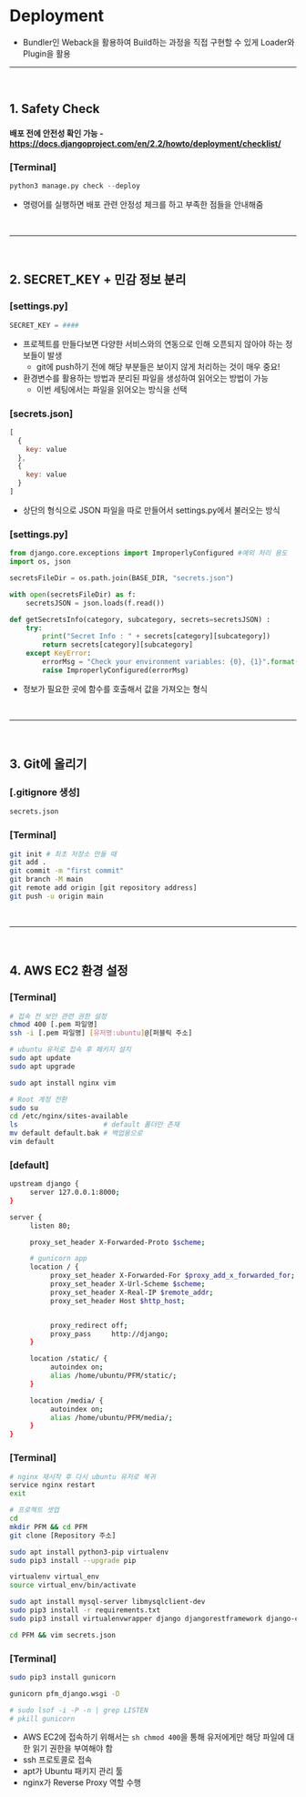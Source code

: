 # Deployment 
>  

* Bundler인 Weback을 활용하여 Build하는 과정을 직접 구현할 수 있게 Loader와 Plugin을 활용

<hr>
<br>

## 1. Safety Check

#### 배포 전에 안전성 확인 가능 - https://docs.djangoproject.com/en/2.2/howto/deployment/checklist/

### [Terminal]
```python
python3 manage.py check --deploy
```
* 명령어를 실행하면 배포 관련 안정성 체크를 하고 부족한 점들을 안내해줌

<br>
<hr>
<br>

## 2. SECRET_KEY + 민감 정보 분리

### [settings.py]
```python
SECRET_KEY = ####
```
* 프로젝트를 만들다보면 다양한 서비스와의 연동으로 인해 오픈되지 않아야 하는 정보들이 발생
  * git에 push하기 전에 해당 부분들은 보이지 않게 처리하는 것이 매우 중요!
* 환경변수를 활용하는 방법과 분리된 파일을 생성하여 읽어오는 방법이 가능
  * 이번 세팅에서는 파일을 읽어오는 방식을 선택

### [secrets.json]
``` js
[
  {
    key: value
  },
  {
    key: value
  }
]
```
* 상단의 형식으로 JSON 파일을 따로 만들어서 settings.py에서 불러오는 방식

### [settings.py]
```python
from django.core.exceptions import ImproperlyConfigured #예외 처리 용도
import os, json

secretsFileDir = os.path.join(BASE_DIR, "secrets.json")

with open(secretsFileDir) as f: 
    secretsJSON = json.loads(f.read())

def getSecretsInfo(category, subcategory, secrets=secretsJSON) :
    try: 
        print("Secret Info : " + secrets[category][subcategory])
        return secrets[category][subcategory]
    except KeyError:
        errorMsg = "Check your environment variables: {0}, {1}".format(category, subcategory)
        raise ImproperlyConfigured(errorMsg)
```
* 정보가 필요한 곳에 함수를 호출해서 값을 가져오는 형식

<br>
<hr>
<br>

## 3. Git에 올리기

### [.gitignore 생성]
```sh
secrets.json
```

### [Terminal]
```sh
git init # 최초 저장소 만들 때
git add . 
git commit -m "first commit" 
git branch -M main              
git remote add origin [git repository address]
git push -u origin main  
```


<br>
<hr>
<br>

## 4. AWS EC2 환경 설정

### [Terminal]
```sh
# 접속 전 보안 관련 권한 설정
chmod 400 [.pem 파일명]
ssh -i [.pem 파일명] [유저명:ubuntu]@[퍼블릭 주소]

# ubuntu 유저로 접속 후 페키지 설치
sudo apt update
sudo apt upgrade

sudo apt install nginx vim

# Root 계정 전환
sudo su
cd /etc/nginx/sites-available
ls                     # default 폴더만 존재
mv default default.bak # 백업용으로
vim default
```

### [default]
```sh
upstream django {
     server 127.0.0.1:8000;
}

server {
     listen 80;

     proxy_set_header X-Forwarded-Proto $scheme;

     # gunicorn app
     location / {
          proxy_set_header X-Forwarded-For $proxy_add_x_forwarded_for;
          proxy_set_header X-Url-Scheme $scheme;
          proxy_set_header X-Real-IP $remote_addr;
          proxy_set_header Host $http_host;


          proxy_redirect off;
          proxy_pass     http://django;
     }

     location /static/ {
          autoindex on;
          alias /home/ubuntu/PFM/static/;
     }

     location /media/ {
          autoindex on;
          alias /home/ubuntu/PFM/media/;
     }
}
```

### [Terminal]
```sh
# nginx 재시작 후 다시 ubuntu 유저로 복귀
service nginx restart
exit

# 프로젝트 셋업
cd 
mkdir PFM && cd PFM
git clone [Repository 주소]

sudo apt install python3-pip virtualenv
sudo pip3 install --upgrade pip

virtualenv virtual_env
source virtual_env/bin/activate

sudo apt install mysql-server libmysqlclient-dev
sudo pip3 install -r requirements.txt
sudo pip3 install virtualenvwrapper django djangorestframework django-cors-headers mysqlclient

cd PFM && vim secrets.json


```

### [Terminal]
```sh
sudo pip3 install gunicorn

gunicorn pfm_django.wsgi -D

# sudo lsof -i -P -n | grep LISTEN
# pkill gunicorn
```
* AWS EC2에 접속하기 위해서는 ```sh chmod 400```을 통해 유저에게만 해당 파일에 대한 읽기 권한을 부여해야 함
* ssh 프로토콜로 접속
* apt가 Ubuntu 패키지 관리 툴
* nginx가 Reverse Proxy 역할 수행
